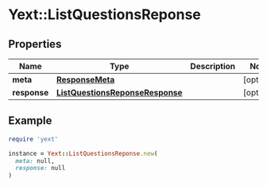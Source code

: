# Yext::ListQuestionsReponse

## Properties

| Name | Type | Description | Notes |
| ---- | ---- | ----------- | ----- |
| **meta** | [**ResponseMeta**](ResponseMeta.md) |  | [optional] |
| **response** | [**ListQuestionsReponseResponse**](ListQuestionsReponseResponse.md) |  | [optional] |

## Example

```ruby
require 'yext'

instance = Yext::ListQuestionsReponse.new(
  meta: null,
  response: null
)
```

